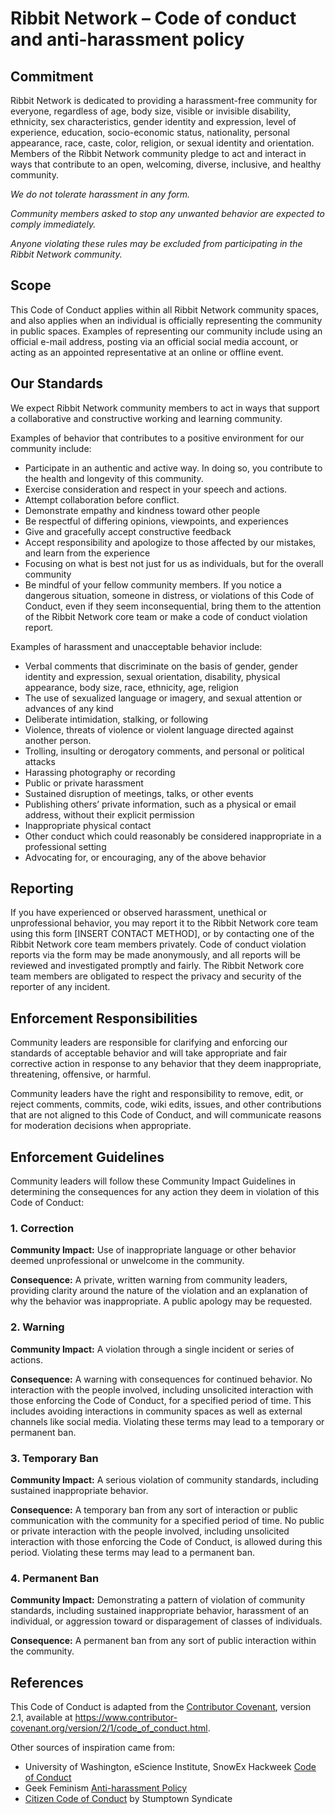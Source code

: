 # Ribbit Network – Code of conduct and anti-harassment policy

## Commitment

Ribbit Network is dedicated to providing a harassment-free community for everyone, regardless of age, body size, visible or invisible disability, ethnicity, sex characteristics, gender identity and expression, level of experience, education, socio-economic status, nationality, personal appearance, race, caste, color, religion, or sexual identity and orientation.
Members of the Ribbit Network community pledge to act and interact in ways that contribute to an open, welcoming, diverse, inclusive, and healthy community.

*We do not tolerate harassment in any form.*

*Community members asked to stop any unwanted behavior are expected to comply immediately.*

*Anyone violating these rules may be excluded from participating in the Ribbit Network community.*

## Scope

This Code of Conduct applies within all Ribbit Network community spaces, and also applies when an individual is officially representing the community in public spaces. Examples of representing our community include using an official e-mail address, posting via an official social media account, or acting as an appointed representative at an online or offline event.

## Our Standards

We expect Ribbit Network community members to act in ways that support a collaborative and constructive working and learning community. 

Examples of behavior that contributes to a positive environment for our community include:
- Participate in an authentic and active way. In doing so, you contribute to the health and longevity of this community.
- Exercise consideration and respect in your speech and actions.
- Attempt collaboration before conflict.
- Demonstrate empathy and kindness toward other people
- Be respectful of differing opinions, viewpoints, and experiences
- Give and gracefully accept constructive feedback
- Accept responsibility and apologize to those affected by our mistakes, and learn from the experience
- Focusing on what is best not just for us as individuals, but for the overall community
- Be mindful of your fellow community members. If you notice a dangerous situation, someone in distress, or violations of this Code of Conduct, even if they seem inconsequential, bring them to the attention of the Ribbit Network core team or make a code of conduct violation report.

Examples of harassment and unacceptable behavior include:
- Verbal comments that discriminate on the basis of gender, gender identity and expression, sexual orientation, disability, physical appearance, body size, race, ethnicity, age, religion
- The use of sexualized language or imagery, and sexual attention or advances of any kind
- Deliberate intimidation, stalking, or following
- Violence, threats of violence or violent language directed against another person.
- Trolling, insulting or derogatory comments, and personal or political attacks
- Harassing photography or recording
- Public or private harassment
- Sustained disruption of meetings, talks, or other events
- Publishing others’ private information, such as a physical or email address, without their explicit permission
- Inappropriate physical contact
- Other conduct which could reasonably be considered inappropriate in a professional setting
- Advocating for, or encouraging, any of the above behavior

## Reporting

If you have experienced or observed harassment, unethical or unprofessional behavior, you may report it to the Ribbit Network core team using this form [INSERT CONTACT METHOD], or by contacting one of the Ribbit Network core team members privately. Code of conduct violation reports via the form may be made anonymously, and all reports will be reviewed and investigated promptly and fairly. The Ribbit Network core team members are obligated to respect the privacy and security of the reporter of any incident.

## Enforcement Responsibilities

Community leaders are responsible for clarifying and enforcing our standards of acceptable behavior and will take appropriate and fair corrective action in response to any behavior that they deem inappropriate, threatening, offensive, or harmful.

Community leaders have the right and responsibility to remove, edit, or reject comments, commits, code, wiki edits, issues, and other contributions that are not aligned to this Code of Conduct, and will communicate reasons for moderation decisions when appropriate.

## Enforcement Guidelines

Community leaders will follow these Community Impact Guidelines in determining the consequences for any action they deem in violation of this Code of Conduct:

### 1. Correction

**Community Impact:** Use of inappropriate language or other behavior deemed unprofessional or unwelcome in the community.

**Consequence:** A private, written warning from community leaders, providing clarity around the nature of the violation and an explanation of why the behavior was inappropriate. A public apology may be requested.

### 2. Warning

**Community Impact:** A violation through a single incident or series of actions.

**Consequence:** A warning with consequences for continued behavior. No interaction with the people involved, including unsolicited interaction with those enforcing the Code of Conduct, for a specified period of time. This includes avoiding interactions in community spaces as well as external channels like social media. Violating these terms may lead to a temporary or permanent ban.

### 3. Temporary Ban

**Community Impact:** A serious violation of community standards, including sustained inappropriate behavior.

**Consequence:** A temporary ban from any sort of interaction or public communication with the community for a specified period of time. No public or private interaction with the people involved, including unsolicited interaction with those enforcing the Code of Conduct, is allowed during this period. Violating these terms may lead to a permanent ban.

### 4. Permanent Ban

**Community Impact:** Demonstrating a pattern of violation of community standards, including sustained inappropriate behavior, harassment of an individual, or aggression toward or disparagement of classes of individuals.

**Consequence:** A permanent ban from any sort of public interaction within the community.

## References

This Code of Conduct is adapted from the [Contributor Covenant](https://www.contributor-covenant.org/version/2/1/code_of_conduct.html), version 2.1, available at https://www.contributor-covenant.org/version/2/1/code_of_conduct.html.

Other sources of inspiration came from:
- University of Washington, eScience Institute, SnowEx Hackweek [Code of Conduct](https://snowex-hackweek.github.io/website/norms/CoC.html) 
- Geek Feminism [Anti-harassment Policy](https://geekfeminism.fandom.com/wiki/Conference_anti-harassment/Policy)
- [Citizen Code of Conduct](https://web.archive.org/web/20200330154000/http:/citizencodeofconduct.org/) by Stumptown Syndicate
